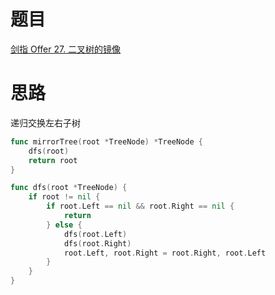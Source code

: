 # 题目
[剑指 Offer 27. 二叉树的镜像](https://leetcode-cn.com/problems/er-cha-shu-de-jing-xiang-lcof/)


# 思路
递归交换左右子树

```go
func mirrorTree(root *TreeNode) *TreeNode {
    dfs(root)
    return root 
}

func dfs(root *TreeNode) {
    if root != nil {
        if root.Left == nil && root.Right == nil {
            return 
        } else {
            dfs(root.Left)
            dfs(root.Right)
            root.Left, root.Right = root.Right, root.Left
        }        
    }
}
```

